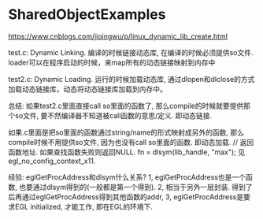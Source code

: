 # SharedObjectExamples

https://www.cnblogs.com/jiqingwu/p/linux_dynamic_lib_create.html

test.c: Dynamic Linking. 编译的时候链接动态库, 在编译的时候必须提供so文件. loader可以在程序启动的时候，来map所有的动态链接映射到内存中


test2.c: Dynamic Loading. 运行的时候加载动态库, 通过dlopen和dlclose的方式加载动态链接库，动态将动态链接库加载到内存中。


总结:
如果test2.c里面直接call so里面的函数了, 那么compile的时候就要提供那个so文件, 要不然编译器不知道被call函数的意思/定义. 即动态链接.

如果.c里面是把so里面的函数通过string/name的形式映射成另外的函数, 那么compile时候不用提供so文件, 因为也没有call so里面的函数. 即动态加载.
// 返回函数地址. 如果查找函数失败则返回NULL.
   fn = dlsym(lib_handle, "max");
见egl_no_config_context_x11.


经验:
eglGetProcAddress和dlsym什么关系?
1, eglGetProcAddress也是一个函数, 也要通过dlsym得到的(一般都是第一个得到).
2, 相当于另外一层封装. 得到了后再通过eglGetProcAddress得到其他函数的addr,
3, eglGetProcAddress是要求EGL initialized, 才能工作, 即在EGL的环境下.
